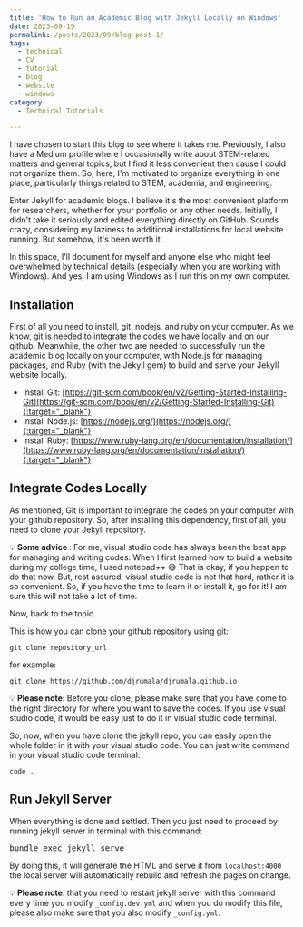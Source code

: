 ```yaml
---
title: 'How to Run an Academic Blog with Jekyll Locally on Windows'
date: 2023-09-19
permalink: /posts/2023/09/blog-post-1/
tags:
  - technical
  - CV
  - tutorial
  - blog
  - website
  - windows
category:
  - Technical Tutorials

---
```


I have chosen to start this blog to see where it takes me. Previously, I also have a Medium profile where I occasionally write about STEM-related matters and general topics, but I find it less convenient then cause I could not organize them. So, here, I'm motivated to organize everything in one place, particularly things related to STEM, academia, and engineering.

Enter Jekyll for academic blogs. I believe it's the most convenient platform for researchers, whether for your portfolio or any other needs. Initially, I didn't take it seriously and edited everything directly on GitHub. Sounds crazy, considering my laziness to additional installations for local website running. But somehow, it's been worth it.

In this space, I'll document for myself and anyone else who might feel overwhelmed by technical details (especially when you are working with Windows). And yes, I am using Windows as I run this on my own computer.


## Installation

First of all you need to install, git, nodejs, and ruby on your computer. As we know, git is needed to integrate the codes we have locally and on our github. Meanwhile, the other two are needed to successfully run the academic blog locally on your computer, with  Node.js for managing packages, and Ruby (with the Jekyll gem) to build and serve your Jekyll website locally.

- Install Git: [https://git-scm.com/book/en/v2/Getting-Started-Installing-Git](https://git-scm.com/book/en/v2/Getting-Started-Installing-Git){:target="_blank"}
- Install Node.js: [https://nodejs.org/](https://nodejs.org/){:target="_blank"}
- Install Ruby: [https://www.ruby-lang.org/en/documentation/installation/](https://www.ruby-lang.org/en/documentation/installation/){:target="_blank"}

## Integrate Codes Locally

As mentioned, Git is important to integrate the codes on your computer with your github repository. So, after installing this dependency, first of all, you need to clone your Jekyll repository.


💡 <b> Some advice </b>: For me, visual studio code has always been the best app for managing and writing codes. When I first learned how to build a website during my college time, I used notepad++ 😅 That is okay, if you happen to do that now.
But, rest assured, visual studio code is not that hard, rather it is so convenient. So, if you have the time to learn it or install it, go for it! I am sure this will not take a lot of time.

Now, back to the topic.

This is how you can clone your github repository using git:

`git clone repository_url`

for example: 

`git clone https://github.com/djrumala/djrumala.github.io`

💡 <b>Please note</b>: Before you clone, please make sure that you have come to the right directory for where you want to save the codes. If you use visual studio code, it would be easy just to do it in visual studio code terminal.

So, now, when you have clone the jekyll repo, you can easily open the whole folder in it with your visual studio code. You can just write command in your visual studio code terminal: 

`code .`


## Run Jekyll Server
When everything is done and settled. Then you just need to proceed by running jekyll server in terminal with this command:

<pre>
bundle exec jekyll serve
</pre>

By doing this, it will generate the HTML and serve it from `localhost:4000` the local server will automatically rebuild and refresh the pages on change.

💡 <b>Please note</b>: that you need to restart jekyll server with this command every time you modify `_config.dev.yml` and when you do modify this file, please also make sure that you also modify `_config.yml`.
